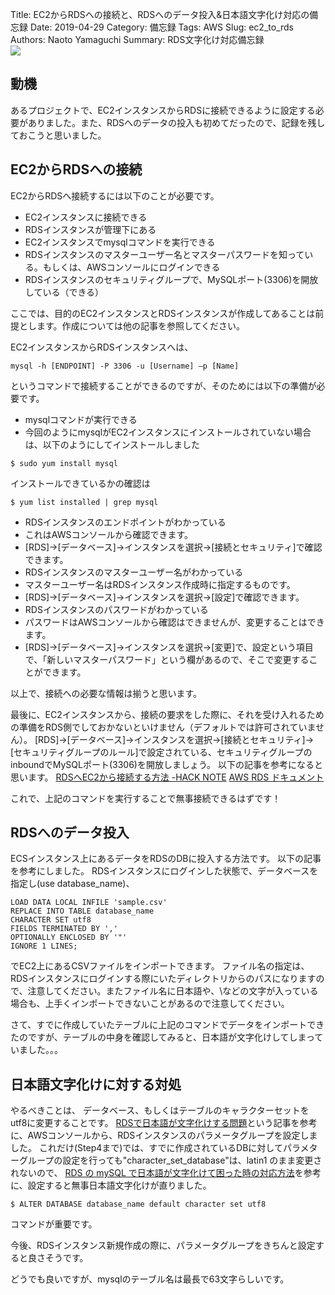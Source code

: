 Title: EC2からRDSへの接続と、RDSへのデータ投入&日本語文字化け対応の備忘録 
Date: 2019-04-29
Category: 備忘録
Tags: AWS
Slug: ec2_to_rds
Authors: Naoto Yamaguchi
Summary: RDS文字化け対応備忘録<br><img src="https://paper-attachments.dropbox.com/s_8FAC27AC251845FE76C63F0EAF156DF8B3F4D3C17D70B16D9D9AEE81A162B247_1559630545434_rds.png">

## 動機
あるプロジェクトで、EC2インスタンスからRDSに接続できるように設定する必要がありました。また、RDSへのデータの投入も初めてだったので、記録を残しておこうと思いました。


## EC2からRDSへの接続
EC2からRDSへ接続するには以下のことが必要です。
* EC2インスタンスに接続できる
* RDSインスタンスが管理下にある
* EC2インスタンスでmysqlコマンドを実行できる
* RDSインスタンスのマスターユーザー名とマスターパスワードを知っている。もしくは、AWSコンソールにログインできる
* RDSインスタンスのセキュリティグループで、MySQLポート(3306)を開放している（できる）

ここでは、目的のEC2インスタンスとRDSインスタンスが作成してあることは前提とします。作成については他の記事を参照してください。

EC2インスタンスからRDSインスタンスへは、
```
mysql -h [ENDPOINT] -P 3306 -u [Username] –p [Name]
```
というコマンドで接続することができるのですが、そのためには以下の準備が必要です。
* mysqlコマンドが実行できる
* 今回のようにmysqlがEC2インスタンスにインストールされていない場合は、以下のようにしてインストールしました
```
$ sudo yum install mysql
```
インストールできているかの確認は
```
$ yum list installed | grep mysql
```


* RDSインスタンスのエンドポイントがわかっている
* これはAWSコンソールから確認できます。
* [RDS]->[データベース]->インスタンスを選択->[接続とセキュリティ]で確認できます。
* RDSインスタンスのマスターユーザー名がわかっている
* マスターユーザー名はRDSインスタンス作成時に指定するものです。
* [RDS]->[データベース]->インスタンスを選択->[設定]で確認できます。
* RDSインスタンスのパスワードがわかっている
* パスワードはAWSコンソールから確認はできませんが、変更することはできます。
* [RDS]->[データベース]->インスタンスを選択->[変更]で、設定という項目で、「新しいマスターパスワード」という欄があるので、そこで変更することができます。

以上で、接続への必要な情報は揃うと思います。

最後に、EC2インスタンスから、接続の要求をした際に、それを受け入れるための準備をRDS側でしておかないといけません（デフォルトでは許可されていません）。
[RDS]->[データベース]->インスタンスを選択->[接続とセキュリティ]->[セキュリティグループのルール]で設定されている、セキュリティグループのinboundでMySQLポート(3306)を開放しましょう。
以下の記事を参考になると思います。
[RDSへEC2から接続する方法 -HACK NOTE](https://hacknote.jp/archives/39927/)
[AWS RDS ドキュメント](https://docs.aws.amazon.com/ja_jp/AmazonRDS/latest/UserGuide/CHAP_GettingStarted.CreatingConnecting.MySQL.html)

これで、上記のコマンドを実行することで無事接続できるはずです！


## RDSへのデータ投入
ECSインスタンス上にあるデータをRDSのDBに投入する方法です。
以下の記事を参考にしました。
RDSインスタンスにログインした状態で、データベースを指定し(use database_name)、
```
LOAD DATA LOCAL INFILE 'sample.csv'
REPLACE INTO TABLE database_name
CHARACTER SET utf8
FIELDS TERMINATED BY ','
OPTIONALLY ENCLOSED BY '"'
IGNORE 1 LINES;
```
でEC2上にあるCSVファイルをインポートできます。
ファイル名の指定は、RDSインスタンスにログインする際にいたディレクトリからのパスになりますので、注意してください。またファイル名に日本語や、\などの文字が入っている場合も、上手くインポートできないことがあるので注意してください。

さて、すでに作成していたテーブルに上記のコマンドでデータをインポートできたのですが、テーブルの中身を確認してみると、日本語が文字化けしてしまっていました。。。

## 日本語文字化けに対する対処
やるべきことは、
データベース、もしくはテーブルのキャラクターセットをutf8に変更することです。
[RDSで日本語が文字化けする問題](https://qiita.com/reoy/items/e355debf1e2b2abd703b)という記事を参考に、AWSコンソールから、RDSインスタンスのパラメータグループを設定しました。
これだけ(Step4まで)では、すでに作成されているDBに対してパラメターグループの設定を行っても"character_set_database"は、latin1 のまま変更されないので、
[RDS の mySQL で日本語が文字化けて困った時の対応方法](http://d.hatena.ne.jp/It_lives_vainly/touch/20160906/1473154857)を参考に、設定すると無事日本語文字化けが直りました。
```
$ ALTER DATABASE database_name default character set utf8
```
コマンドが重要です。

今後、RDSインスタンス新規作成の際に、パラメータグループをきちんと設定すると良さそうです。


どうでも良いですが、mysqlのテーブル名は最長で63文字らしいです。
